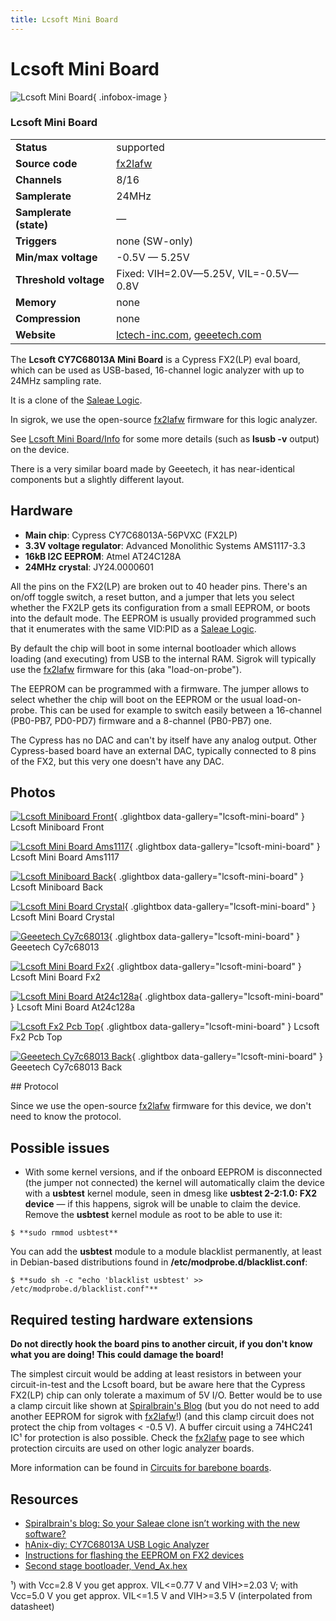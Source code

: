 ```yaml
---
title: Lcsoft Mini Board
---
```


# Lcsoft Mini Board

<div class="infobox" markdown>

![Lcsoft Mini Board](./img/Lcsoft-miniboard-front.jpg){ .infobox-image }

### Lcsoft Mini Board

| | |
|---|---|
| **Status** | supported |
| **Source code** | [fx2lafw](https://github.com/OpenTraceLab/OpenTraceCapture/tree/main/src/hardware/fx2lafw) |
| **Channels** | 8/16 |
| **Samplerate** | 24MHz |
| **Samplerate (state)** | — |
| **Triggers** | none (SW-only) |
| **Min/max voltage** | -0.5V — 5.25V |
| **Threshold voltage** | Fixed: VIH=2.0V—5.25V, VIL=-0.5V—0.8V |
| **Memory** | none |
| **Compression** | none |
| **Website** | [lctech-inc.com](http://www.lctech-inc.com/Hardware/Detail.aspx?id=7cadef7b-359a-4e3d-b980-76ffa15171e0), [geeetech.com](http://www.geeetech.com/wiki/index.php/CY7C68013) |

</div>

The **Lcsoft CY7C68013A Mini Board** is a Cypress FX2(LP) eval board, which can be used as USB-based, 16-channel logic analyzer with up to 24MHz sampling rate.

It is a clone of the [Saleae Logic](https://sigrok.org/wiki/Saleae_Logic).

In sigrok, we use the open-source [fx2lafw](https://sigrok.org/wiki/Fx2lafw) firmware for this logic analyzer.

See [Lcsoft Mini Board/Info](https://sigrok.org/wiki/Lcsoft_Mini_Board/Info) for some more details (such as **lsusb -v** output) on the device.

There is a very similar board made by Geeetech, it has near-identical components but a slightly different layout.

## Hardware
- **Main chip**: Cypress CY7C68013A-56PVXC (FX2LP)
- **3.3V voltage regulator**: Advanced Monolithic Systems AMS1117-3.3
- **16kB I2C EEPROM**: Atmel AT24C128A
- **24MHz crystal**: JY24.0000601

All the pins on the FX2(LP) are broken out to 40 header pins. There's an on/off toggle switch, a reset button, and a jumper that lets you select whether the FX2LP gets its configuration from a small EEPROM, or boots into the default mode. The EEPROM is usually provided programmed such that it enumerates with the same VID:PID as a [Saleae Logic](https://sigrok.org/wiki/Saleae_Logic).

By default the chip will boot in some internal bootloader which allows loading (and executing) from USB to the internal RAM. Sigrok will typically use the [fx2lafw](https://sigrok.org/wiki/Fx2lafw) firmware for this (aka "load-on-probe").

The EEPROM can be programmed with a firmware. The jumper allows to select whether the chip will boot on the EEPROM or the usual load-on-probe. This can be used for example to switch easily between a 16-channel (PB0-PB7, PD0-PD7) firmware and a 8-channel (PB0-PB7) one.

The Cypress has no DAC and can't by itself have any analog output. Other Cypress-based board have an external DAC, typically connected to 8 pins of the FX2, but this very one doesn't have any DAC.

## Photos

<div class="photo-grid" markdown>

[![Lcsoft Miniboard Front](./img/Lcsoft-miniboard-front.jpg)](./img/Lcsoft-miniboard-front.png "Lcsoft Miniboard Front"){ .glightbox data-gallery="lcsoft-mini-board" }
<span class="caption">Lcsoft Miniboard Front</span>

[![Lcsoft Mini Board Ams1117](./img/Lcsoft_mini_board_ams1117.jpg)](./img/Lcsoft_mini_board_ams1117.jpg "Lcsoft Mini Board Ams1117"){ .glightbox data-gallery="lcsoft-mini-board" }
<span class="caption">Lcsoft Mini Board Ams1117</span>

[![Lcsoft Miniboard Back](./img/Lcsoft-miniboard-back.jpg)](./img/Lcsoft-miniboard-back.png "Lcsoft Miniboard Back"){ .glightbox data-gallery="lcsoft-mini-board" }
<span class="caption">Lcsoft Miniboard Back</span>

[![Lcsoft Mini Board Crystal](./img/Lcsoft_mini_board_crystal.jpg)](./img/Lcsoft_mini_board_crystal.jpg "Lcsoft Mini Board Crystal"){ .glightbox data-gallery="lcsoft-mini-board" }
<span class="caption">Lcsoft Mini Board Crystal</span>

[![Geeetech Cy7c68013](./img/Geeetech_CY7C68013.jpg)](./img/Geeetech_CY7C68013.jpg "Geeetech Cy7c68013"){ .glightbox data-gallery="lcsoft-mini-board" }
<span class="caption">Geeetech Cy7c68013</span>

[![Lcsoft Mini Board Fx2](./img/Lcsoft_mini_board_fx2.jpg)](./img/Lcsoft_mini_board_fx2.jpg "Lcsoft Mini Board Fx2"){ .glightbox data-gallery="lcsoft-mini-board" }
<span class="caption">Lcsoft Mini Board Fx2</span>

[![Lcsoft Mini Board At24c128a](./img/Lcsoft_mini_board_at24c128a.jpg)](./img/Lcsoft_mini_board_at24c128a.jpg "Lcsoft Mini Board At24c128a"){ .glightbox data-gallery="lcsoft-mini-board" }
<span class="caption">Lcsoft Mini Board At24c128a</span>

[![Lcsoft Fx2 Pcb Top](./img/Lcsoft-fx2-pcb-top.jpg)](./img/Lcsoft-fx2-pcb-top.png "Lcsoft Fx2 Pcb Top"){ .glightbox data-gallery="lcsoft-mini-board" }
<span class="caption">Lcsoft Fx2 Pcb Top</span>

[![Geeetech Cy7c68013 Back](./img/Geeetech_CY7C68013_back.jpg)](./img/Geeetech_CY7C68013_back.jpg "Geeetech Cy7c68013 Back"){ .glightbox data-gallery="lcsoft-mini-board" }
<span class="caption">Geeetech Cy7c68013 Back</span>

</div>
## Protocol

Since we use the open-source [fx2lafw](https://sigrok.org/wiki/Fx2lafw) firmware for this device, we don't need to know the protocol.

## Possible issues
- With some kernel versions, and if the onboard EEPROM is disconnected (the jumper not connected) the kernel will automatically claim the device with a **usbtest** kernel module, seen in dmesg like **usbtest 2-2:1.0: FX2 device** — if this happens, sigrok will be unable to claim the device. Remove the **usbtest** kernel module as root to be able to use it:
```
$ **sudo rmmod usbtest**

```

You can add the **usbtest** module to a module blacklist permanently, at least in Debian-based distributions found in **/etc/modprobe.d/blacklist.conf**:

```
$ **sudo sh -c "echo 'blacklist usbtest' >> /etc/modprobe.d/blacklist.conf"**

```
## Required testing hardware extensions

**Do not directly hook the board pins to another circuit, if you don't know what you are doing! This could damage the board!**

The simplest circuit would be adding at least resistors in between your circuit-in-test and the Lcsoft board, but be aware here that the Cypress FX2(LP) chip can only tolerate a maximum of 5V I/O. Better would be to use a clamp circuit like shown at [Spiralbrain's Blog](http://web.archive.org/web/20140604115345/http://sunbizhosting.co.uk/~spiral/blog/?p=117) (but you do not need to add another EEPROM for sigrok with [fx2lafw](https://sigrok.org/wiki/Fx2lafw)!) (and this clamp circuit does not protect the chip from voltages < -0.5 V). A buffer circuit using a 74HC241 IC¹ for protection is also possible. Check the [fx2lafw](https://sigrok.org/wiki/Fx2lafw) page to see which protection circuits are used on other logic analyzer boards.

More information can be found in [Circuits for barebone boards](https://sigrok.org/wiki/Circuits_for_barebone_boards).

## Resources
- [Spiralbrain's blog: So your Saleae clone isn’t working with the new software?](http://web.archive.org/web/20140604115345/http://sunbizhosting.co.uk/~spiral/blog/?p=117)
- [hAnix-diy: CY7C68013A USB Logic Analyzer](http://hanixdiy.blogspot.de/2011/03/cy7c68013a-usb-logic-analyzer.html)
- [Instructions for flashing the EEPROM on FX2 devices](http://www.triplespark.net/elec/periph/USB-FX2/eeprom/)
- [Second stage bootloader, Vend_Ax.hex](http://www.triplespark.net/elec/periph/USB-FX2/eeprom/fxload-full-2008_10_13-ww3.tar.gz)

¹) with Vcc=2.8 V you get approx. VIL<=0.77 V and VIH>=2.03 V; with Vcc=5.0 V you get approx. VIL<=1.5 V and VIH>=3.5 V (interpolated from datasheet)

